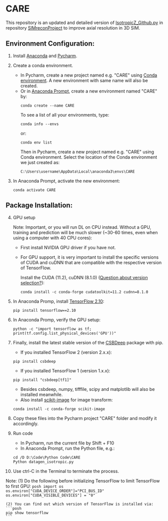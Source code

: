 # CARE

This repository is an updated and detailed version of [IsotropicZ_Github.py](https://github.com/eexuesong/SIMreconProject/tree/main/DeepLearning) in repository [SIMreconProject](https://github.com/eexuesong/SIMreconProject) to improve axial resolution in 3D SIM.

## Environment Configuration:
1. Install [Anaconda](https://www.anaconda.com/download) and [Pycharm](https://www.jetbrains.com/pycharm/download/#section=windows).

2. Create a conda environment.
    - In Pycharm, create a new project named e.g. "CARE" using [Conda environment](https://www.jetbrains.com/help/pycharm/conda-support-creating-conda-virtual-environment.html). A new environment with same name will also be created.
    - Or in [Anaconda Prompt](https://conda.io/projects/conda/en/latest/user-guide/getting-started.html), create a new environment named "CARE" by:
        ```posh
        conda create --name CARE
        ```
        To see a list of all your environments, type:
        ```posh
        conda info --envs
        ```
        or:
        ```posh
        conda env list
        ```
        Then in Pycharm, create a new project named e.g. "CARE" using Conda environment.
        Select the location of the Conda environment we just created as:
        ```posh
        C:\Users\username\AppData\Local\anaconda3\envs\CARE
        ```

3. In Anaconda Prompt, activate the new environment:
    ```posh
    conda activate CARE
    ```

## Package Installation:
4. GPU setup
    
    Note: Important, or you will run DL on CPU instead. Without a GPU, training and prediction will be much slower (~30-60 times, even when using a computer with 40 CPU cores):
    
    - First install NVIDIA GPU driver if you have not.

    - For GPU support, it is very important to install the specific versions of CUDA and cuDNN that are compatible with the respective version of TensorFlow.
        
        Install the CUDA (11.2), cuDNN (8.1.0) ([Question about version selection?](https://www.tensorflow.org/install/source_windows#gpu:)):
        ```posh
        conda install -c conda-forge cudatoolkit=11.2 cudnn=8.1.0
        ```

5. In Anaconda Promp, install [TensorFlow 2.10](https://pypi.org/project/tensorflow/2.10.0/):
    ```posh
    pip install tensorflow==2.10
    ```

6. In Anaconda Promp, verify the GPU setup:
    ```posh
    python -c "import tensorflow as tf; print(tf.config.list_physical_devices('GPU'))"
    ```
    
7. Finally, install the latest stable version of the [CSBDeep](https://pypi.org/project/csbdeep/) package with pip.
    - If you installed TensorFlow 2 (version 2.x.x):
    ```posh
    pip install csbdeep
    ```
    - If you installed TensorFlow 1 (version 1.x.x):
    ```posh
    pip install "csbdeep[tf1]"
    ```
    - Besides csbdeep, numpy, tifffile, scipy and matplotlib will also be installed meanwhile.
    - Also install [scikit-image](https://pypi.org/project/scikit-image/) for image transform:
    ```posh
    conda install -c conda-forge scikit-image
    ```

8. Copy these files into the Pycharm project "CARE" folder and modify it accordingly.

9. Run code
     - In Pycharm, run the current file by Shift + F10
     - In Anaconda Prompt, run the Python file, e.g.:
     ```posh
     cd /D D:\Code\Python Code\CARE
     Python datagen_isotropic.py
     ```

10. Use ctrl-C in the Terminal to terminate the process.

Note:
    (1) Do the following before initializing TensorFlow to limit TensorFlow to first GPU:
    ```posh
    import os
    os.environ["CUDA_DEVICE_ORDER"]="PCI_BUS_ID"
    os.environ["CUDA_VISIBLE_DEVICES"] = "0"
    ```

    (2) You can find out which version of TensorFlow is installed via:
    ```posh
    pip show tensorflow
    ```
